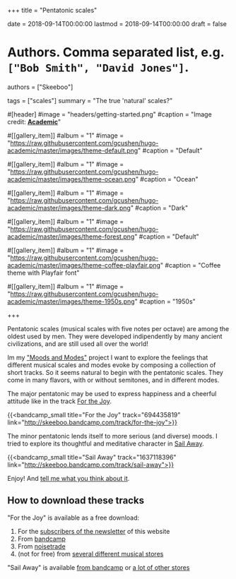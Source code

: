 +++
title = "Pentatonic scales"

date = 2018-09-14T00:00:00
lastmod = 2018-09-14T00:00:00
draft = false

# Authors. Comma separated list, e.g. `["Bob Smith", "David Jones"]`.
authors = ["Skeeboo"]

tags = ["scales"]
summary = "The true 'natural' scales?"

#[header]
#image = "headers/getting-started.png"
#caption = "Image credit: [**Academic**](https://github.com/gcushen/hugo-academic/)"

#[[gallery_item]]
#album = "1"
#image = "https://raw.githubusercontent.com/gcushen/hugo-academic/master/images/theme-default.png"
#caption = "Default"

#[[gallery_item]]
#album = "1"
#image = "https://raw.githubusercontent.com/gcushen/hugo-academic/master/images/theme-ocean.png"
#caption = "Ocean"

#[[gallery_item]]
#album = "1"
#image = "https://raw.githubusercontent.com/gcushen/hugo-academic/master/images/theme-dark.png"
#caption = "Dark"

#[[gallery_item]]
#album = "1"
#image = "https://raw.githubusercontent.com/gcushen/hugo-academic/master/images/theme-forest.png"
#caption = "Default"

#[[gallery_item]]
#album = "1"
#image = "https://raw.githubusercontent.com/gcushen/hugo-academic/master/images/theme-coffee-playfair.png"
#caption = "Coffee theme with Playfair font"

#[[gallery_item]]
#album = "1"
#image = "https://raw.githubusercontent.com/gcushen/hugo-academic/master/images/theme-1950s.png"
#caption = "1950s"

+++

Pentatonic scales (musical scales with five notes per octave) are among the oldest used by men. They were developed indipendently by many ancient civilizations, and are still used all over the world!

Im my ["Moods and Modes"](/#music) project I want to explore the feelings that different musical scales and modes evoke by composing a collection of short tracks. So it seems natural to begin with the pentatonic scales. They come in many flavors, with or without semitones, and in different modes.

The major pentatonic may be used to express happiness and a cheerful attitude like in the track [For the Joy](/music/for_the_joy).

{{<bandcamp_small title="For the Joy" track="694435819" link="http://skeeboo.bandcamp.com/track/for-the-joy">}}

The minor pentatonic lends itself to more serious (and diverse) moods. I tried to explore its thoughtful and meditative character in [Sail Away](/music/sail_away).

{{<bandcamp_small title="Sail Away" track="1637118396" link="http://skeeboo.bandcamp.com/track/sail-away">}}

Enjoy! And [tell me what you think about it](/#contact). 

## How to download these tracks

"For the Joy" is available as a free download:

1. For the [subscribers of the newsletter](https://mailchi.mp/e3474bc5a036/for_the_joy) of this website 
2. From [bandcamp](https://skeeboo.bandcamp.com/track/for-the-joy?action=buy&from=embed)
3. From [noisetrade](http://noisetrade.com/skeeboo/for-the-joy)
3. (not for free) from [several different musical stores](/music/for_the_joy)

"Sail Away" is available [from bandcamp](http://skeeboo.bandcamp.com/track/sail-away) or [a lot of other stores](/music/sail_away)

